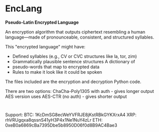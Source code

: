 
# EncLang

**Pseudo-Latin Encrypted Language**

An encryption algorithm that outputs ciphertext resembling a human language—made of pronounceable, consistent, and structured syllables.

This "encrypted language" might have:

 - Defined syllables (e.g., CV or CVC structures like la, tor, zim)
 - Grammatically plausible sentence structures A dictionary of
 - pseudo-words that map to encrypted data
 - Rules to make it look like it could be spoken

The files included are the encryption and decryption Python code.

There are two options:
ChaCha-Poly1305 with auth - gives longer output
AES version uses AES-CTR (no auth) - gives shorter output










           
Support:
BTC: 1KcDmSG8ecWeYVFRJE8jKstRBkGYKXrxA4
XRP: rhVRUgqxa8qssnS41yH3P4x1Ne1NuY4zLr
ETH: 0xeB0a6869cBa7395Dbe5b8950D06f0d8B9AC4Bae3


